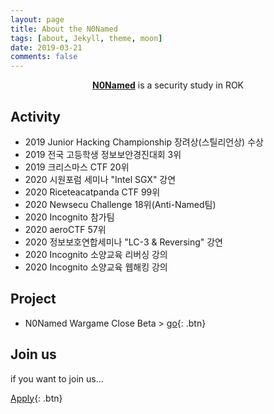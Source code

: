 ```yaml
---
layout: page
title: About the N0Named
tags: [about, Jekyll, theme, moon]
date: 2019-03-21
comments: false
---
```

    
<center><a href="https://n0-named.github.io//"><b>N0Named</b></a> is a security study in ROK</center>

## Activity
* 2019 Junior Hacking Championship 장려상(스틸리언상) 수상
* 2019 전국 고등학생 정보보안경진대회 3위
* 2019 크리스마스 CTF 20위
* 2020 시원포럼 세미나 "Intel SGX" 강연
* 2020 Riceteacatpanda CTF 99위
* 2020 Newsecu Challenge 18위(Anti-Named팀)
* 2020 Incognito 참가팀
* 2020 aeroCTF 57위
* 2020 정보보호연합세미나 "LC-3 & Reversing" 강연
* 2020 Incognito 소양교육 리버싱 강의
* 2020 Incognito 소양교육 웹해킹 강의 


## Project
* N0Named Wargame Close Beta > [go](http://no-named.kr){: .btn}


## Join us

if you want to join us...
      
[Apply](https://forms.gle/2jVsCKxA8NitQTE97){: .btn}
